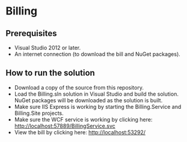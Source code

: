 # Billing

## Prerequisites
* Visual Studio 2012 or later.
* An internet connection (to download the bill and NuGet packages).

## How to run the solution
* Download a copy of the source from this repository.
* Load the Billing.sln solution in Visual Studio and build the solution. NuGet packages will be downloaded as the solution is built.
* Make sure IIS Express is working by starting the Billing.Service and Billing.Site projects.
* Make sure the WCF service is working by clicking here: [http://localhost:57889/BillingService.svc](http://localhost:57889/BillingService.svc)
* View the bill by clicking here: [http://localhost:53292/](http://localhost:53292/)
